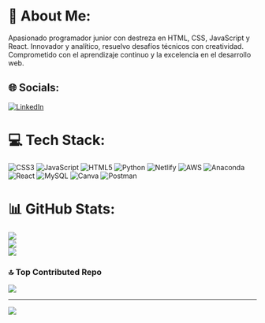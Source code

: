 # 💫 About Me:
Apasionado programador junior con destreza en HTML, CSS, JavaScript y React. Innovador y analítico, resuelvo desafíos técnicos con creatividad. Comprometido con el aprendizaje continuo y la excelencia en el desarrollo web.<br>


## 🌐 Socials:
[![LinkedIn](https://img.shields.io/badge/LinkedIn-%230077B5.svg?logo=linkedin&logoColor=white)](https://linkedin.com/in/Alexlopez1711) 

# 💻 Tech Stack:
![CSS3](https://img.shields.io/badge/css3-%231572B6.svg?style=for-the-badge&logo=css3&logoColor=white) ![JavaScript](https://img.shields.io/badge/javascript-%23323330.svg?style=for-the-badge&logo=javascript&logoColor=%23F7DF1E) ![HTML5](https://img.shields.io/badge/html5-%23E34F26.svg?style=for-the-badge&logo=html5&logoColor=white) ![Python](https://img.shields.io/badge/python-3670A0?style=for-the-badge&logo=python&logoColor=ffdd54) ![Netlify](https://img.shields.io/badge/netlify-%23000000.svg?style=for-the-badge&logo=netlify&logoColor=#00C7B7) ![AWS](https://img.shields.io/badge/AWS-%23FF9900.svg?style=for-the-badge&logo=amazon-aws&logoColor=white) ![Anaconda](https://img.shields.io/badge/Anaconda-%2344A833.svg?style=for-the-badge&logo=anaconda&logoColor=white) ![React](https://img.shields.io/badge/react-%2320232a.svg?style=for-the-badge&logo=react&logoColor=%2361DAFB) ![MySQL](https://img.shields.io/badge/mysql-%2300f.svg?style=for-the-badge&logo=mysql&logoColor=white) ![Canva](https://img.shields.io/badge/Canva-%2300C4CC.svg?style=for-the-badge&logo=Canva&logoColor=white) ![Postman](https://img.shields.io/badge/Postman-FF6C37?style=for-the-badge&logo=postman&logoColor=white)
# 📊 GitHub Stats:
![](https://github-readme-stats.vercel.app/api?username=alexlopez1711&theme=vue-dark&hide_border=false&include_all_commits=false&count_private=false)<br/>
![](https://github-readme-streak-stats.herokuapp.com/?user=alexlopez1711&theme=vue-dark&hide_border=false)<br/>
![](https://github-readme-stats.vercel.app/api/top-langs/?username=alexlopez1711&theme=vue-dark&hide_border=false&include_all_commits=false&count_private=false&layout=compact)

### 🔝 Top Contributed Repo
![](https://github-contributor-stats.vercel.app/api?username=alexlopez1711&limit=5&theme=dark&combine_all_yearly_contributions=true)

---
[![](https://visitcount.itsvg.in/api?id=alexlopez1711&icon=2&color=0)](https://visitcount.itsvg.in)

<!-- Proudly created with GPRM ( https://gprm.itsvg.in ) -->
